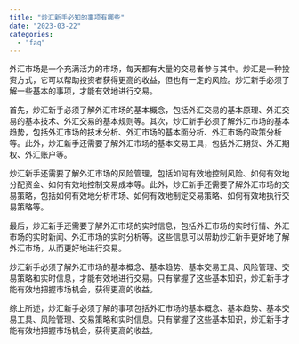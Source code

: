 ```yaml
---
title: "炒汇新手必知的事项有哪些"
date: "2023-03-22"
categories: 
  - "faq"
---
```


外汇市场是一个充满活力的市场，每天都有大量的交易者参与其中。炒汇是一种投资方式，它可以帮助投资者获得更高的收益，但也有一定的风险。炒汇新手必须了解一些基本的事项，才能有效地进行交易。

首先，炒汇新手必须了解外汇市场的基本概念，包括外汇交易的基本原理、外汇交易的基本技术、外汇交易的基本规则等。其次，炒汇新手必须了解外汇市场的基本趋势，包括外汇市场的技术分析、外汇市场的基本面分析、外汇市场的政策分析等。此外，炒汇新手还需要了解外汇市场的基本交易工具，包括外汇期货、外汇期权、外汇账户等。

炒汇新手还需要了解外汇市场的风险管理，包括如何有效地控制风险、如何有效地分配资金、如何有效地控制交易成本等。此外，炒汇新手还需要了解外汇市场的交易策略，包括如何有效地分析市场、如何有效地制定交易策略、如何有效地执行交易策略等。

最后，炒汇新手还需要了解外汇市场的实时信息，包括外汇市场的实时行情、外汇市场的实时新闻、外汇市场的实时分析等。这些信息可以帮助炒汇新手更好地了解外汇市场，从而更好地进行交易。

炒汇新手必须了解外汇市场的基本概念、基本趋势、基本交易工具、风险管理、交易策略和实时信息，才能有效地进行交易。只有掌握了这些基本知识，炒汇新手才能有效地把握市场机会，获得更高的收益。

综上所述，炒汇新手必须了解的事项包括外汇市场的基本概念、基本趋势、基本交易工具、风险管理、交易策略和实时信息。只有掌握了这些基本知识，炒汇新手才能有效地把握市场机会，获得更高的收益。
